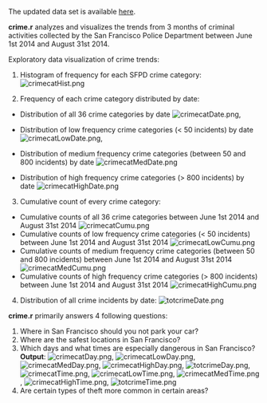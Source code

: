 The updated data set is available [here](https://data.sfgov.org/Public-Safety/SFPD-Incidents-Previous-Three-Months/tmnf-yvry?). 

**crime.r** analyzes and visualizes the trends from 3 months of criminal activities collected by the San Francisco Police Department between June 1st 2014 and August 31st 2014. 

Exploratory data visualization of crime trends:

1. Histogram of frequency for each SFPD crime category: ![crimecatHist.png](https://github.com/shngli/R-data-analysis/blob/master/San%20Francisco%20Crime%20Data%20Analysis/crimecatHist.png)

2. Frequency of each crime category distributed by date:

- Distribution of all 36 crime categories by date ![crimecatDate.png](https://github.com/shngli/R-data-analysis/blob/master/San%20Francisco%20Crime%20Data%20Analysis/crimecatDate.png), 

- Distribution of low frequency crime categories (< 50 incidents) by date ![crimecatLowDate.png](https://github.com/shngli/R-data-analysis/blob/master/San%20Francisco%20Crime%20Data%20Analysis/crimecatLowDate.png), 

- Distribution of medium frequency crime categories (between 50 and 800 incidents) by date ![crimecatMedDate.png](https://github.com/shngli/R-data-analysis/blob/master/San%20Francisco%20Crime%20Data%20Analysis/crimecatMedDate.png)

- Distribution of high frequency crime categories (> 800 incidents) by date ![crimecatHighDate.png](https://github.com/shngli/R-data-analysis/blob/master/San%20Francisco%20Crime%20Data%20Analysis/crimecatHighDate.png)

3. Cumulative count of every crime category:

- Cumulative counts of all 36 crime categories between June 1st 2014 and August 31st 2014 ![crimecatCumu.png](https://github.com/shngli/R-data-analysis/blob/master/San%20Francisco%20Crime%20Data%20Analysis/crimecatCumu.png)
- Cumulative counts of low frequency crime categories (< 50 incidents) between June 1st 2014 and August 31st 2014 ![crimecatLowCumu.png](https://github.com/shngli/R-data-analysis/blob/master/San%20Francisco%20Crime%20Data%20Analysis/crimecatLowCumu.png) 
- Cumulative counts of medium frequency crime categories (between 50 and 800 incidents) between June 1st 2014 and August 31st 2014 ![crimecatMedCumu.png](https://github.com/shngli/R-data-analysis/blob/master/San%20Francisco%20Crime%20Data%20Analysis/crimecatMedCumu.png)
- Cumulative counts of high frequency crime categories (> 800 incidents) between June 1st 2014 and August 31st 2014 ![crimecatHighCumu.png](https://github.com/shngli/R-data-analysis/blob/master/San%20Francisco%20Crime%20Data%20Analysis/crimecatHighCumu.png)

4. Distribution of all crime incidents by date: ![totcrimeDate.png](https://github.com/shngli/R-data-analysis/blob/master/San%20Francisco%20Crime%20Data%20Analysis/totcrimeDate.png)

**crime.r** primarily answers 4 following questions:

1. Where in San Francisco should you not park your car?
2. Where are the safest locations in San Francisco?
3. Which days and what times are especially dangerous in San Francisco? **Output**: ![crimecatDay.png](https://github.com/shngli/R-data-analysis/blob/master/San%20Francisco%20Crime%20Data%20Analysis/crimecatDay.png), ![crimecatLowDay.png](https://github.com/shngli/R-data-analysis/blob/master/San%20Francisco%20Crime%20Data%20Analysis/crimecatLowDay.png), ![crimecatMedDay.png](https://github.com/shngli/R-data-analysis/blob/master/San%20Francisco%20Crime%20Data%20Analysis/crimecatMedDay.png), ![crimecatHighDay.png](https://github.com/shngli/R-data-analysis/blob/master/San%20Francisco%20Crime%20Data%20Analysis/crimecatHighDay.png), ![totcrimeDay.png](https://github.com/shngli/R-data-analysis/blob/master/San%20Francisco%20Crime%20Data%20Analysis/totcrimeDay.png), ![crimecatTime.png](https://github.com/shngli/R-data-analysis/blob/master/San%20Francisco%20Crime%20Data%20Analysis/crimecatTime.png), ![crimecatLowTime.png](https://github.com/shngli/R-data-analysis/blob/master/San%20Francisco%20Crime%20Data%20Analysis/crimecatLowTime.png), ![crimecatMedTime.png](https://github.com/shngli/R-data-analysis/blob/master/San%20Francisco%20Crime%20Data%20Analysis/crimecatMedTime.png), ![crimecatHighTime.png](https://github.com/shngli/R-data-analysis/blob/master/San%20Francisco%20Crime%20Data%20Analysis/crimecatHighTime.png), ![totcrimeTime.png](https://github.com/shngli/R-data-analysis/blob/master/San%20Francisco%20Crime%20Data%20Analysis/totcrimeTime.png)
4. Are certain types of theft more common in certain areas?
